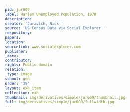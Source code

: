 ```yaml
---
pid: jur009
label: Harlem Unemployed Population, 1970
description:
creator: 'Juravich, Nick '
source: 'US Census Data via Social Explorer '
respository:
papers:
location:
sourcelink: www.socialexplorer.com
publisher:
_date:
contributor:
rights: Public domain
relation:
_type: image
school: gen
order: '39'
layout: exh_item
collection: exh
thumbnail: img/derivatives/simple/jur009/thumbnail.jpg
full: img/derivatives/simple/jur009/fullwidth.jpg
---
```

